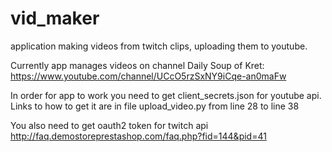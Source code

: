 # vid_maker
application making videos from twitch clips, uploading them to youtube.

Currently app manages videos on channel Daily Soup of Kret: https://www.youtube.com/channel/UCcO5rzSxNY9iCqe-an0maFw

In order for app to work you need to get client_secrets.json for youtube api. Links to how to get it are in file upload_video.py from line 28 to line 38

You also need to get oauth2 token for twitch api http://faq.demostoreprestashop.com/faq.php?fid=144&pid=41
